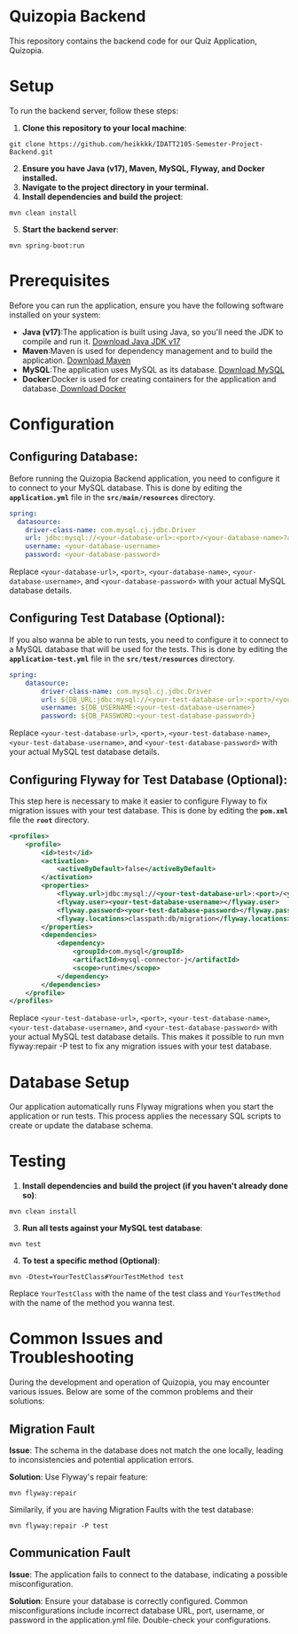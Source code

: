 # Quizopia Backend

This repository contains the backend code for our Quiz Application, Quizopia.


# Setup
To run the backend server, follow these steps:

1. **Clone this repository to your local machine**:
```shell
git clone https://github.com/heikkkk/IDATT2105-Semester-Project-Backend.git
```
2. **Ensure you have Java (v17), Maven, MySQL, Flyway, and Docker installed.**
3. **Navigate to the project directory in your terminal.**
4. **Install dependencies and build the project**:
```shell
mvn clean install
```
5. **Start the backend server**:
```shell
mvn spring-boot:run
```

# Prerequisites

Before you can run the application, ensure you have the following software installed on your system:

- **Java (v17)**:The application is built using Java, so you'll need the JDK to compile and run it. [Download Java JDK v17](https://www.oracle.com/java/technologies/javase/jdk17-archive-downloads.html)
- **Maven**:Maven is used for dependency management and to build the application. [Download Maven](https://maven.apache.org/download.cgi)
- **MySQL**:The application uses MySQL as its database. [Download MySQL](https://dev.mysql.com/downloads/mysql/)
- **Docker**:Docker is used for creating containers for the application and database.[ Download Docker](https://www.docker.com/get-started)

# Configuration

## Configuring Database:
Before running the Quizopia Backend application, you need to configure it to connect to your MySQL database. This is done by editing the **`application.yml`** file in the **`src/main/resources`** directory.

```yaml
spring:
  datasource:
    driver-class-name: com.mysql.cj.jdbc.Driver
    url: jdbc:mysql://<your-database-url>:<port>/<your-database-name>?allowPublicKeyRetrieval=true
    username: <your-database-username>
    password: <your-database-password>
```
Replace `<your-database-url>`, `<port>`, `<your-database-name>`, `<your-database-username>`, and `<your-database-password>` with your actual MySQL database details.

## Configuring Test Database (Optional):
If you also wanna be able to run tests, you need to configure it to connect to a MySQL database that will be used for the tests. This is done by editing the **`application-test.yml`** file in the **`src/test/resources`** directory.

```yaml
spring:
    datasource:
        driver-class-name: com.mysql.cj.jdbc.Driver
        url: ${DB_URL:jdbc:mysql://<your-test-database-url>:<port>/<your-test-database-name>?allowPublicKeyRetrieval=true}
        username: ${DB_USERNAME:<your-test-database-username>} 
        password: ${DB_PASSWORD:<your-test-database-password>}
```
Replace `<your-test-database-url>`, `<port>`, `<your-test-database-name>`, `<your-test-database-username>`, and `<your-test-database-password>` with your actual MySQL test database details.

## Configuring Flyway for Test Database (Optional):
This step here is necessary to make it easier to configure Flyway to fix migration issues with your test database. This is done by editing the **`pom.xml`** file the **`root`** directory.
```xml
<profiles>
    <profile>
        <id>test</id>
        <activation>
            <activeByDefault>false</activeByDefault>
        </activation>
        <properties>
            <flyway.url>jdbc:mysql://<your-test-database-url>:<port>/<your-test-database-name>?allowPublicKeyRetrieval=true</flyway.url>
            <flyway.user><your-test-database-username></flyway.user>
            <flyway.password><your-test-database-password></flyway.password>
            <flyway.locations>classpath:db/migration</flyway.locations>
        </properties>
        <dependencies>
            <dependency>
                <groupId>com.mysql</groupId>
                <artifactId>mysql-connector-j</artifactId>
                <scope>runtime</scope>
            </dependency>
        </dependencies>
    </profile>
</profiles>
```
Replace `<your-test-database-url>`, `<port>`, `<your-test-database-name>`, `<your-test-database-username>`, and `<your-test-database-password>` with your actual MySQL test database details. This makes it possible to run mvn flyway:repair -P test to fix any migration issues with your test database.

# Database Setup
Our application automatically runs Flyway migrations when you start the application or run tests. This process applies the necessary SQL scripts to create or update the database schema.

# Testing
1. **Install dependencies and build the project (if you haven't already done so)**:
```shell
mvn clean install
```
3. **Run all tests against your MySQL test database**:
```shell
mvn test
```
4. **To test a specific method (Optional)**:
```shell
mvn -Dtest=YourTestClass#YourTestMethod test
```
Replace `YourTestClass` with the name of the test class and `YourTestMethod` with the name of the method you wanna test.

# Common Issues and Troubleshooting
During the development and operation of Quizopia, you may encounter various issues. Below are some of the common problems and their solutions:

## Migration Fault
**Issue**: The schema in the database does not match the one locally, leading to inconsistencies and potential application errors.

**Solution**: Use Flyway's repair feature:

```shell
mvn flyway:repair
```

Similarily, if you are having Migration Faults with the test database:

```shell
mvn flyway:repair -P test
```
## Communication Fault
**Issue**: The application fails to connect to the database, indicating a possible misconfiguration.

**Solution**: Ensure your database is correctly configured. Common misconfigurations include incorrect database URL, port, username, or password in the application.yml file. Double-check your configurations.
